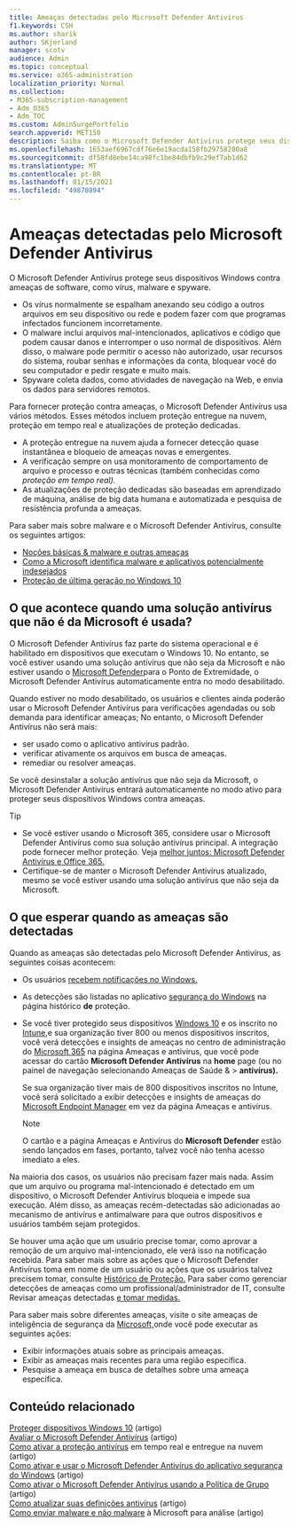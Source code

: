 ```yaml
---
title: Ameaças detectadas pelo Microsoft Defender Antivirus
f1.keywords: CSH
ms.author: sharik
author: SKjerland
manager: scotv
audience: Admin
ms.topic: conceptual
ms.service: o365-administration
localization_priority: Normal
ms.collection:
- M365-subscription-management
- Adm_O365
- Adm_TOC
ms.custom: AdminSurgePortfolio
search.appverid: MET150
description: Saiba como o Microsoft Defender Antivírus protege seus dispositivos Windows contra ameaças de software, como vírus, malware e spyware.
ms.openlocfilehash: 1653aef6967cdf76e6e19acda158fb29758280a8
ms.sourcegitcommit: df58fd8ebe14ca98fc1be84dbfb9c29ef7ab1d62
ms.translationtype: MT
ms.contentlocale: pt-BR
ms.lasthandoff: 01/15/2021
ms.locfileid: "49870894"
---
```

# <a name="threats-detected-by-microsoft-defender-antivirus"></a>Ameaças detectadas pelo Microsoft Defender Antivirus

O Microsoft Defender Antivírus protege seus dispositivos Windows contra ameaças de software, como vírus, malware e spyware.

- Os vírus normalmente se espalham anexando seu código a outros arquivos em seu dispositivo ou rede e podem fazer com que programas infectados funcionem incorretamente.
- O malware inclui arquivos mal-intencionados, aplicativos e código que podem causar danos e interromper o uso normal de dispositivos. Além disso, o malware pode permitir o acesso não autorizado, usar recursos do sistema, roubar senhas e informações da conta, bloquear você do seu computador e pedir resgate e muito mais.
- Spyware coleta dados, como atividades de navegação na Web, e envia os dados para servidores remotos.
 
Para fornecer proteção contra ameaças, o Microsoft Defender Antivírus usa vários métodos. Esses métodos incluem proteção entregue na nuvem, proteção em tempo real e atualizações de proteção dedicadas.

- A proteção entregue na nuvem ajuda a fornecer detecção quase instantânea e bloqueio de ameaças novas e emergentes.
- A verificação sempre on usa monitoramento de comportamento de arquivo e processo e outras técnicas (também conhecidas como *proteção em tempo real).*
- As atualizações de proteção dedicadas são baseadas em aprendizado de máquina, análise de big data humana e automatizada e pesquisa de resistência profunda a ameaças. 

Para saber mais sobre malware e o Microsoft Defender Antivírus, consulte os seguintes artigos: 

- [Noções básicas & malware e outras ameaças](/windows/security/threat-protection/intelligence/understanding-malware)
- [Como a Microsoft identifica malware e aplicativos potencialmente indesejados](/windows/security/threat-protection/intelligence/criteria)
- [Proteção de última geração no Windows 10](/windows/security/threat-protection/microsoft-defender-antivirus/microsoft-defender-antivirus-in-windows-10)

## <a name="what-happens-when-a-non-microsoft-antivirus-solution-is-used"></a>O que acontece quando uma solução antivírus que não é da Microsoft é usada? 

O Microsoft Defender Antivírus faz parte do sistema operacional e é habilitado em dispositivos que executam o Windows 10. No entanto, se você estiver usando uma solução antivírus que não seja da Microsoft e não estiver usando o [Microsoft Defender](/windows/security/threat-protection/microsoft-defender-atp/microsoft-defender-advanced-threat-protection)para o Ponto de Extremidade, o Microsoft Defender Antivírus automaticamente entra no modo desabilitado.  

Quando estiver no modo desabilitado, os usuários e clientes ainda poderão usar o Microsoft Defender Antivírus para verificações agendadas ou sob demanda para identificar ameaças; No entanto, o Microsoft Defender Antivírus não será mais:

- ser usado como o aplicativo antivírus padrão.
- verificar ativamente os arquivos em busca de ameaças.
- remediar ou resolver ameaças.

Se você desinstalar a solução antivírus que não seja da Microsoft, o Microsoft Defender Antivírus entrará automaticamente no modo ativo para proteger seus dispositivos Windows contra ameaças.

> [!TIP]
> - Se você estiver usando o Microsoft 365, considere usar o Microsoft Defender Antivírus como sua solução antivírus principal. A integração pode fornecer melhor proteção. Veja [melhor juntos: Microsoft Defender Antivírus e Office 365.](/windows/security/threat-protection/microsoft-defender-antivirus/office-365-microsoft-defender-antivirus)
> - Certifique-se de manter o Microsoft Defender Antivírus atualizado, mesmo se você estiver usando uma solução antivírus que não seja da Microsoft.

## <a name="what-to-expect-when-threats-are-detected"></a>O que esperar quando as ameaças são detectadas

Quando as ameaças são detectadas pelo Microsoft Defender Antivírus, as seguintes coisas acontecem:

- Os usuários [recebem notificações no Windows.](https://support.microsoft.com/windows/8942c744-6198-fe56-4639-34320cf9444e) 
- As detecções são listadas no aplicativo [segurança do Windows](/windows/security/threat-protection/windows-defender-security-center/windows-defender-security-center) na página histórico **de** proteção.  
- Se você tiver protegido seus dispositivos [Windows 10](secure-win-10-pcs.md) e os inscrito no [Intune,](/mem/intune/enrollment/windows-enrollment-methods)e sua organização tiver 800 ou menos dispositivos inscritos, você verá detecções e insights de ameaças no centro de administração do  <a href="https://go.microsoft.com/fwlink/p/?linkid=2024339" target="_blank">Microsoft 365</a> na página Ameaças e antivírus, que você pode acessar do cartão **Microsoft Defender Antivírus** na **home** page (ou no painel de navegação selecionando Ameaças de Saúde &   >  **antivírus).**

    Se sua organização tiver mais de 800 dispositivos inscritos no Intune, você será solicitado a exibir  detecções e insights de ameaças do [Microsoft Endpoint Manager](/mem/endpoint-manager-overview) em vez da página Ameaças e antivírus.
 
    > [!NOTE]
    > O cartão e  a página Ameaças e Antivírus do **Microsoft Defender** estão sendo lançados em fases, portanto, talvez você não tenha acesso imediato a eles.

Na maioria dos casos, os usuários não precisam fazer mais nada. Assim que um arquivo ou programa mal-intencionado é detectado em um dispositivo, o Microsoft Defender Antivírus bloqueia e impede sua execução. Além disso, as ameaças recém-detectadas são adicionadas ao mecanismo de antivírus e antimalware para que outros dispositivos e usuários também sejam protegidos.  

Se houver uma ação que um usuário precise tomar, como aprovar a remoção de um arquivo mal-intencionado, ele verá isso na notificação recebida. Para saber mais sobre as ações que o Microsoft Defender Antivírus toma em nome de um usuário ou ações que os usuários talvez precisem tomar, consulte [Histórico de Proteção.](https://support.microsoft.com/office/f1e5fd95-09b4-46d1-b8c7-1059a1e09708) Para saber como gerenciar detecções de ameaças como um profissional/administrador de IT, consulte Revisar ameaças detectadas [e tomar medidas.](review-threats-take-action.md)

Para saber mais sobre diferentes ameaças, visite o site ameaças de inteligência de segurança da <a href="https://www.microsoft.com/wdsi/threats" target="_blank">Microsoft,</a>onde você pode executar as seguintes ações: 

- Exibir informações atuais sobre as principais ameaças.
- Exibir as ameaças mais recentes para uma região específica.
- Pesquise a ameaça em busca de detalhes sobre uma ameaça específica.

## <a name="related-content"></a>Conteúdo relacionado

[Proteger dispositivos Windows 10](secure-windows-10-devices.md) (artigo)\
[Avaliar o Microsoft Defender Antivírus](/windows/security/threat-protection/microsoft-defender-antivirus/evaluate-microsoft-defender-antivirus) (artigo)\
[Como ativar a proteção antivírus](/mem/intune/user-help/turn-on-defender-windows#turn-on-real-time-and-cloud-delivered-protection) em tempo real e entregue na nuvem (artigo)\
[Como ativar e usar o Microsoft Defender Antivírus do aplicativo segurança do Windows](/windows/security/threat-protection/microsoft-defender-antivirus/microsoft-defender-security-center-antivirus) (artigo)\
[Como ativar o Microsoft Defender Antivírus usando a Política de Grupo](/mem/intune/user-help/turn-on-defender-windows#turn-on-windows-defender) (artigo)\
[Como atualizar suas definições antivírus](/mem/intune/user-help/turn-on-defender-windows#update-your-antivirus-definitions) (artigo)\
[Como enviar malware e não malware](/microsoft-365/security/office-365-security/submitting-malware-and-non-malware-to-microsoft-for-analysis) à Microsoft para análise (artigo)